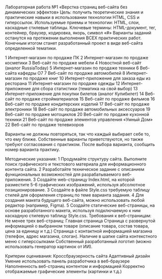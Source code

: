  
Лабораторная работа №1 «Верстка страниц веб-сайта без динамических эффектов»
Цель: получить теоретические знания и практические навыки в использовании технологии HTML, CSS и гиперссылок.
Используемые приемы и технологии: HTML, слои, каскадные стилевые таблицы.
Ключевые термины: HTML-документ, тег, контейнер, браузер, кодировка, якорь, символ «#» Варианты заданий останутся на протяжении выполнения ВСЕХ практических работ. Конечным итогом станет разработанный проект в виде веб-сайта определенной тематики.
 
1 Интернет-магазин по продаже ПК
2 Интернет-магазин по продаже косметики
3 Веб-сайт по продаже мебели
4 Новостной веб-сайт (аналог RussiaToday)
5 Интернет-магазин по продаже техники
6 Веб-сайта кафедры О7
7 Веб-сайт по продаже автомобилей
8 Интернет-магазин по продаже книг
10 Интернет-приложение для заказа еды из ресторана
11 Интернет-магазин по продаже одежды
12 Интернет-приложение для сбора статистики (тематика на свой выбор)
13 Интернет-приложение для покупки билетов (аналог Купибилет)
14 Веб-сайт по продаже стройматериалов
15 Веб-сайт по продаже фильмов
16 Веб-сайт по продаже кондитерских изделий
17 Веб-сайт по продаже электроники
18 Веб-сайт по продаже автомобильных аксессуаров
19 Веб-сайт по продаже мотоциклов
20 Веб-сайт по продаже кухонной техники
21 Веб-сайт по продаже элементов управления «Умный Дом»
22 Веб-сайт по продаже телевизоров
 
Варианты не должны повторяться, так что каждый выбирает себе то, что ему ближе. Собственные варианты приветствуются, но также требуют согласования с практиком. После выбора варианта, сообщить номер варианта практику.
 
Методические указания:
1 Продумайте структуру сайта. Выполните поиск графического и текстового материала для информационного контента сайта.
2 Разработайте техническое задание с описанием функциональных возможностей для разрабатываемого веб-приложения.
3 Создайте web-страницу Index.html, на которой разместите 5-6 графических изображений, используя абсолютное позиционирование.
3 Создайте в файле Style.css требуемую таблицу стилей для оформления страниц по теме варианта задания.
4 Для создания макета будущего веб-сайта, можно использовать любой редактор (например, Figma).
5 Создайте статические веб-страницы, на основе разработанного макета, используя подключаемую к ним каскадную стилевую таблицу Style.css.
Требования к веб-страницам:
Не менее трех веб-страниц:
Главная страница
Страница с развернутой информацией о выбранном товаре (описание товара, состав товара, цена за единицу и т.д.)
Страница с контактной информацией магазина (телефон, адрес магазина, слоган).
Наличие в шапке сайта контекстного меню с гиперссылками
Собственный разработанный логотип (можно использовать генератор картинок от ИИ).
 
Критерии оценивания:
Кроссбраузерность сайта
Адаптивный дизайн
Умение использовать панель разработчика в веб-браузере
Наполненность веб-страниц контентом и информацией
Корректно отображаемые графические элементы (картинки и т.д.)